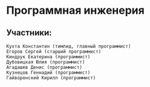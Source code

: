 # Программная инженерия

## Участники:
    Кухта Константин (тимлид, главный программист)
    Егоров Сергей (старший программист)
    Киндрук Екатерина (программист)
    Дубовицкая Юлия (программист)
    Агадашев Денис (программист)
    Кузнецов Геннадий (программист)
    Гайворонский Кирилл (программист)
